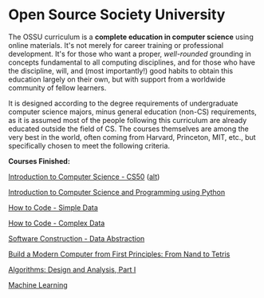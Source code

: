 # Open Source Society University

The OSSU curriculum is a **complete education in computer science** using online materials.
It's not merely for career training or professional development.
It's for those who want a proper, *well-rounded* grounding in concepts fundamental to all computing disciplines,
and for those who have the discipline, will, and (most importantly!) good habits to obtain this education largely on their own,
but with support from a worldwide community of fellow learners.

It is designed according to the degree requirements of undergraduate computer science majors, minus general education (non-CS) requirements,
as it is assumed most of the people following this curriculum are already educated outside the field of CS.
The courses themselves are among the very best in the world, often coming from Harvard, Princeton, MIT, etc.,
but specifically chosen to meet the following criteria.

**Courses Finished:**

[Introduction to Computer Science - CS50](https://www.edx.org/course/introduction-computer-science-harvardx-cs50x#!) ([alt](https://cs50.harvard.edu/))

[Introduction to Computer Science and Programming using Python](https://www.edx.org/course/introduction-computer-science-mitx-6-00-1x-10)

[How to Code - Simple Data](https://www.edx.org/course/how-code-simple-data-ubcx-htc1x)

[How to Code - Complex Data](https://www.edx.org/course/how-code-complex-data-ubcx-htc2x) 

[Software Construction - Data Abstraction](https://www.edx.org/course/software-construction-data-abstraction-ubcx-softconst1x)

[Build a Modern Computer from First Principles: From Nand to Tetris](https://www.coursera.org/learn/build-a-computer)

[Algorithms: Design and Analysis, Part I](https://lagunita.stanford.edu/courses/course-v1:Engineering+Algorithms1+SelfPaced/about)

[Machine Learning](https://www.coursera.org/learn/machine-learning)


